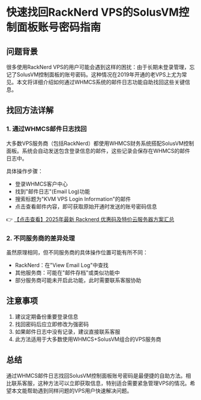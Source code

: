 # 快速找回RackNerd VPS的SolusVM控制面板账号密码指南

## 问题背景
很多使用RackNerd VPS的用户可能会遇到这样的困扰：由于长期未登录管理，忘记了SolusVM控制面板的账号密码。这种情况在2019年开通的老VPS上尤为常见。本文将详细介绍如何通过WHMCS系统的邮件日志功能自助找回这些关键信息。

## 找回方法详解

### 1. 通过WHMCS邮件日志找回
大多数VPS服务商（包括RackNerd）都使用WHMCS财务系统搭配SolusVM控制面板。系统会自动发送包含登录信息的邮件，这些记录会保存在WHMCS的邮件日志中。

具体操作步骤：
- 登录WHMCS客户中心
- 找到"邮件日志"(Email Log)功能
- 搜索标题为"KVM VPS Login Information"的邮件
- 点击查看邮件内容，即可获取原始开通时发送的账号密码信息

👉 [【点击查看】2025年最新 Racknerd 优惠码及特价云服务器方案汇总](https://bit.ly/Rack_Nerd)

### 2. 不同服务商的差异处理
虽然原理相同，但不同服务商的具体操作位置可能有所不同：
- RackNerd：在"View Email Log"中查找
- 其他服务商：可能在"邮件存档"或类似功能中
- 部分服务商可能未开启此功能，此时需要联系客服协助

## 注意事项
1. 建议定期备份重要登录信息
2. 找回密码后应立即修改为强密码
3. 如果邮件日志中没有记录，建议直接联系客服
4. 此方法适用于大多数使用WHMCS+SolusVM组合的VPS服务商

## 总结
通过WHMCS邮件日志找回SolusVM控制面板账号密码是最便捷的自助方法。相比联系客服，这种方法可以立即获取信息，特别适合需要紧急管理VPS的情况。希望本文能帮助遇到同样问题的VPS用户快速解决问题。